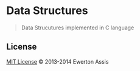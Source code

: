 # Data Structures

> Data Strucutures implemented in C language

## License

[MIT License](http://ewerton-araujo.mit-license.org/) &copy; 2013-2014 Ewerton Assis
